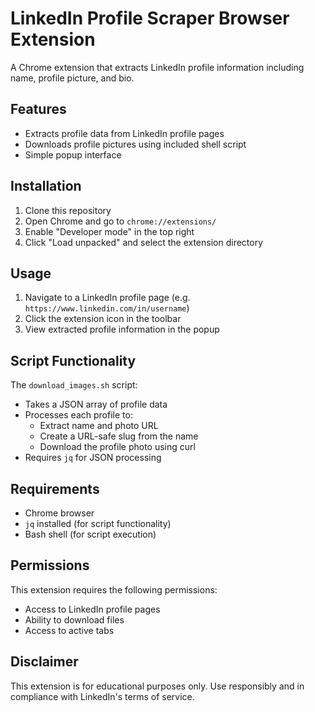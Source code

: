 # LinkedIn Profile Scraper Browser Extension

A Chrome extension that extracts LinkedIn profile information including name, profile picture, and bio.

## Features
- Extracts profile data from LinkedIn profile pages
- Downloads profile pictures using included shell script
- Simple popup interface

## Installation
1. Clone this repository
2. Open Chrome and go to `chrome://extensions/`
3. Enable "Developer mode" in the top right
4. Click "Load unpacked" and select the extension directory

## Usage
1. Navigate to a LinkedIn profile page (e.g. `https://www.linkedin.com/in/username`)
2. Click the extension icon in the toolbar
3. View extracted profile information in the popup

## Script Functionality
The `download_images.sh` script:
- Takes a JSON array of profile data
- Processes each profile to:
  - Extract name and photo URL
  - Create a URL-safe slug from the name
  - Download the profile photo using curl
- Requires `jq` for JSON processing

## Requirements
- Chrome browser
- `jq` installed (for script functionality)
- Bash shell (for script execution)

## Permissions
This extension requires the following permissions:
- Access to LinkedIn profile pages
- Ability to download files
- Access to active tabs

## Disclaimer
This extension is for educational purposes only. Use responsibly and in compliance with LinkedIn's terms of service.
